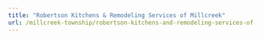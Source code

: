 ```yaml
---
title: "Robertson Kitchens & Remodeling Services of Millcreek"
url: /millcreek-township/robertson-kitchens-and-remodeling-services-of-millcreek/
---
```

